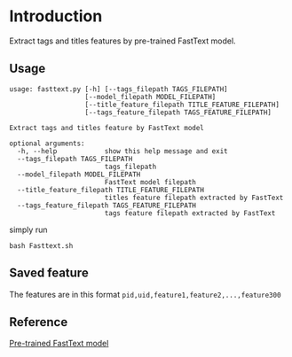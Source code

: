# Introduction

Extract tags and titles features by pre-trained FastText model.

## Usage

```shell
usage: fasttext.py [-h] [--tags_filepath TAGS_FILEPATH]
                   [--model_filepath MODEL_FILEPATH]
                   [--title_feature_filepath TITLE_FEATURE_FILEPATH]
                   [--tags_feature_filepath TAGS_FEATURE_FILEPATH]

Extract tags and titles feature by FastText model

optional arguments:
  -h, --help            show this help message and exit
  --tags_filepath TAGS_FILEPATH
                        tags_filepath
  --model_filepath MODEL_FILEPATH
                        FastText model filepath
  --title_feature_filepath TITLE_FEATURE_FILEPATH
                        titles feature filepath extracted by FastText
  --tags_feature_filepath TAGS_FEATURE_FILEPATH
                        tags feature filepath extracted by FastText
```

simply run

```shell
bash Fasttext.sh
```

## Saved feature

The features are in this format ```pid,uid,feature1,feature2,...,feature300```

## Reference

[Pre-trained FastText model](https://fasttext.cc/docs/en/english-vectors.html)

